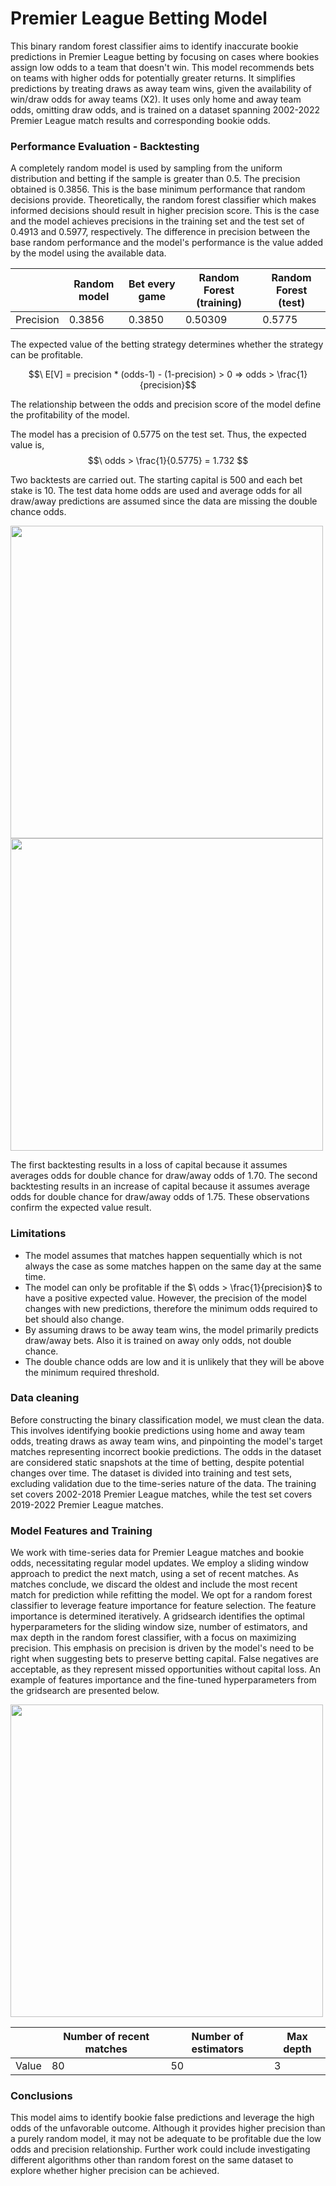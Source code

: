 # Premier League Betting Model

This binary random forest classifier aims to identify inaccurate bookie predictions in Premier League betting by focusing on cases where bookies assign low odds to a team that doesn't win. This model recommends bets on teams with higher odds for potentially greater returns. It simplifies predictions by treating draws as away team wins, given the availability of win/draw odds for away teams (X2). It uses only home and away team odds, omitting draw odds, and is trained on a dataset spanning 2002-2022 Premier League match results and corresponding bookie odds.

### Performance Evaluation - Backtesting

 A completely random model is used by sampling from the uniform distribution and betting if the sample is greater than 0.5. The precision obtained is 0.3856. This is the base minimum performance that random decisions provide. Theoretically, the random forest classifier which makes informed decisions should result in higher precision score. This is the case and the model achieves precisions in the training set and the test set of 0.4913 and 0.5977, respectively. The difference in precision between the base random performance and the model's performance is the value added by the model using the available data. 

 

|           | Random model | Bet every game   | Random Forest (training) | Random Forest (test) |
| --------- | -------------| ---------------- | -------------------------| -------------------- |
| Precision | 0.3856       | 0.3850           |  0.50309                 | 0.5775               |


The expected value of the betting strategy determines whether the strategy can be profitable.

$$\ E[V] = precision * (odds-1) - (1-precision) > 0 => odds > \frac{1}{precision}$$

The relationship between the odds and precision score of the model define the profitability of the model.

The model has a precision of 0.5775 on the test set. Thus, the expected value is,
$$\ odds > \frac{1}{0.5775} = 1.732 $$

Two backtests are carried out. The starting capital is 500 and each bet stake is 10. The test data home odds are used and average odds for all draw/away predictions are assumed since the data are missing the double chance odds.

<img src="https://github.com/alexkarakozis/Premier-League-Betting-Model/assets/69156399/82e605ea-184b-490a-9c54-f130d8622f12" width=500/>

<img src="https://github.com/alexkarakozis/Premier-League-Betting-Model/assets/69156399/c29121ff-777e-4723-b80b-7e20cad355e9" width=500/>

The first backtesting results in a loss of capital because it assumes averages odds for double chance for draw/away odds of 1.70. 
The second backtesting results in an increase of capital because it assumes average odds for double chance for draw/away odds of 1.75.
These observations confirm the expected value result.

### Limitations
- The model assumes that matches happen sequentially which is not always the case as some matches happen on the same day at the same time.
- The model can only be profitable if the $\ odds > \frac{1}{precision}$ to have a positive expected value. However, the precision of the model changes with new predictions, therefore the minimum odds required to bet should also change.
- By assuming draws to be away team wins, the model primarily predicts draw/away bets. Also it is trained on away only odds, not double chance.
- The double chance odds are low and it is unlikely that they will be above the minimum required threshold.

### Data cleaning

Before constructing the binary classification model, we must clean the data. This involves identifying bookie predictions using home and away team odds, treating draws as away team wins, and pinpointing the model's target matches representing incorrect bookie predictions. The odds in the dataset are considered static snapshots at the time of betting, despite potential changes over time. The dataset is divided into training and test sets, excluding validation due to the time-series nature of the data. The training set covers 2002-2018 Premier League matches, while the test set covers 2019-2022 Premier League matches.

### Model Features and Training
We work with time-series data for Premier League matches and bookie odds, necessitating regular model updates. We employ a sliding window approach to predict the next match, using a set of recent matches. As matches conclude, we discard the oldest and include the most recent match for prediction while refitting the model. We opt for a random forest classifier to leverage feature importance for feature selection. The feature importance is determined iteratively. A gridsearch identifies the optimal hyperparameters for the sliding window size, number of estimators, and max depth in the random forest classifier, with a focus on maximizing precision. This emphasis on precision is driven by the model's need to be right when suggesting bets to preserve betting capital. False negatives are acceptable, as they represent missed opportunities without capital loss. An example of features importance and the fine-tuned hyperparameters from the gridsearch are presented below.

<img src="https://github.com/alexkarakozis/Premier-League-Betting-Model/assets/69156399/0af7fafc-a88f-4ec8-902a-41a64a175cd3" width=500/>

|           | Number of recent matches | Number of estimators | Max depth                | 
| --------- | -------------------------| ---------------------| -------------------------| 
| Value     | 80                       | 50                   |  3                       |





### Conclusions
This model aims to identify bookie false predictions and leverage the high odds of the unfavorable outcome. Although it provides higher precision than a purely random model, it may not be adequate to be profitable due the low odds and precision relationship. Further work could include investigating different algorithms other than random forest on the same dataset to explore whether higher precision can be achieved. 


